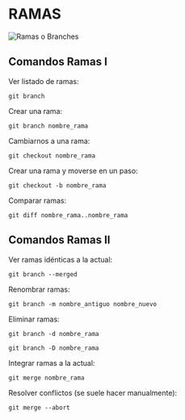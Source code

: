 # RAMAS

![Ramas o Branches](https://i.stack.imgur.com/mvLUy.png)

## Comandos Ramas I

Ver listado de ramas:

`git branch`

Crear una rama:

`git branch nombre_rama`

Cambiarnos a una rama:

`git checkout nombre_rama`

Crear una rama y moverse en un paso:

`git checkout -b nombre_rama`

Comparar ramas:

`git diff nombre_rama..nombre_rama`

## Comandos Ramas II

Ver ramas idénticas a la actual:

`git branch --merged`

Renombrar ramas:

`git branch -m nombre_antiguo nombre_nuevo`

Eliminar ramas:

`git branch -d nombre_rama`

`git branch -D nombre_rama`

Integrar ramas a la actual:

`git merge nombre_rama`

Resolver conflictos (se suele hacer manualmente):

`git merge --abort`
